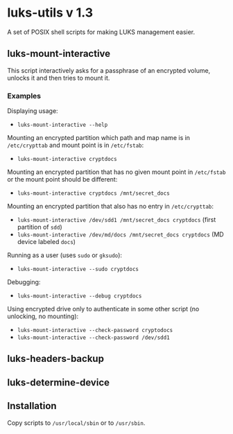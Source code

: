 luks-utils v 1.3
===================

A set of POSIX shell scripts for making LUKS management easier.

## luks-mount-interactive

This script interactively asks for a passphrase of an encrypted volume, unlocks it and then tries to mount it.

### Examples

Displaying usage:

* `luks-mount-interactive --help`

Mounting an encrypted partition which path and map name is in `/etc/crypttab` and mount point is in `/etc/fstab`:

* `luks-mount-interactive cryptdocs`

Mounting an encrypted partition that has no given mount point in `/etc/fstab` or the mount point should be different:

* `luks-mount-interactive cryptdocs /mnt/secret_docs`

Mounting an encrypted partition that also has no entry in `/etc/crypttab`:

* `luks-mount-interactive /dev/sdd1 /mnt/secret_docs cryptdocs` (first partition of `sdd`)
* `luks-mount-interactive /dev/md/docs /mnt/secret_docs cryptdocs` (MD device labeled `docs`)

Running as a user (uses `sudo` or `gksudo`):

* `luks-mount-interactive --sudo cryptdocs`

Debugging:

* `luks-mount-interactive --debug cryptdocs`

Using encrypted drive only to authenticate in some other script (no unlocking, no mounting):

* `luks-mount-interactive --check-password cryptodocs`
* `luks-mount-interactive --check-password /dev/sdd1`

## luks-headers-backup
## luks-determine-device

## Installation

Copy scripts to `/usr/local/sbin` or to `/usr/sbin`.

